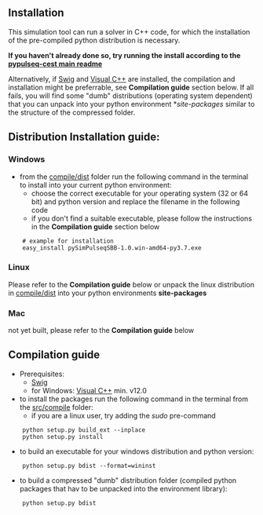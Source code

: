 ## Installation
This simulation tool can run a solver in C++ code, for which the installation of the pre-compiled python distribution is necessary.

**If you haven't already done so, try running the install according to the [pypulseq-cest main readme](../../readme.md)**

Alternatively, if [Swig](http://www.swig.org/) and [Visual C++](https://support.microsoft.com/de-de/help/2977003/the-latest-supported-visual-c-downloads) are installed, the compilation and installation might be preferrable, see **Compilation guide** section below.
If all fails, you will find some "dumb" distributions (operating system dependent) that you can unpack into your python environment **site-packages* similar to the structure of the compressed folder.

## Distribution Installation guide:
### Windows
- from the [compile/dist](compile/dist) folder run the following command in the terminal to install into your current python environment:
    - choose the correct executable for your operating system (32 or 64 bit) and python version and replace the filename in the following code
    - if you don't find a suitable executable, please follow the instructions in the **Compilation guide** section below
```
    # example for installation
    easy_install pySimPulseqSBB-1.0.win-amd64-py3.7.exe
``` 

### Linux
Please refer to the **Compilation guide** below or unpack the linux distribution in [compile/dist](compile/dist) into your python environments **site-packages**

### Mac
not yet built, please refer to the **Compilation guide** below

## Compilation guide
- Prerequisites: 
    - [Swig](http://www.swig.org/)
    - for Windows: [Visual C++](https://support.microsoft.com/de-de/help/2977003/the-latest-supported-visual-c-downloads) min. v12.0
- to install the packages run the following command in the terminal from the [src/compile](src/compile) folder:
    - if you are a linux user, try adding the *sudo* pre-command
```
    python setup.py build_ext --inplace
    python setup.py install
```

- to build an executable for your windows distribution and python version:
```
    python setup.py bdist --format=wininst
```

- to build a compressed "dumb" distribution folder (compiled python packages that hav to be unpacked into the environment library):
```
    python setup.py bdist
```